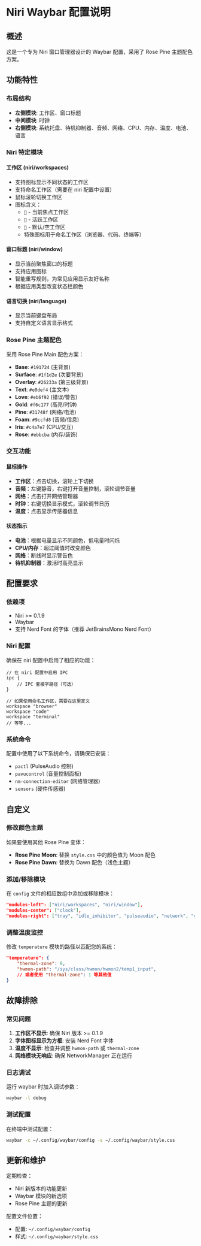 # Niri Waybar 配置说明

## 概述
这是一个专为 Niri 窗口管理器设计的 Waybar 配置，采用了 Rose Pine 主题配色方案。

## 功能特性

### 布局结构
- **左侧模块**: 工作区、窗口标题
- **中间模块**: 时钟
- **右侧模块**: 系统托盘、待机抑制器、音频、网络、CPU、内存、温度、电池、语言

### Niri 特定模块

#### 工作区 (niri/workspaces)
- 支持图标显示不同状态的工作区
- 支持命名工作区（需要在 niri 配置中设置）
- 鼠标滚轮切换工作区
- 图标含义：
  - `󰊠` - 当前焦点工作区
  - `󰮯` - 活跃工作区
  - `󰑊` - 默认/空工作区
  - 特殊图标用于命名工作区（浏览器、代码、终端等）

#### 窗口标题 (niri/window)
- 显示当前聚焦窗口的标题
- 支持应用图标
- 智能重写规则，为常见应用显示友好名称
- 根据应用类型改变状态栏颜色

#### 语言切换 (niri/language)
- 显示当前键盘布局
- 支持自定义语言显示格式

### Rose Pine 主题配色

采用 Rose Pine Main 配色方案：

- **Base**: `#191724` (主背景)
- **Surface**: `#1f1d2e` (次要背景)
- **Overlay**: `#26233a` (第三级背景)
- **Text**: `#e0def4` (主文本)
- **Love**: `#eb6f92` (错误/警告)
- **Gold**: `#f6c177` (高亮/时钟)
- **Pine**: `#31748f` (网络/电池)
- **Foam**: `#9ccfd8` (音频/信息)
- **Iris**: `#c4a7e7` (CPU/交互)
- **Rose**: `#ebbcba` (内存/装饰)

### 交互功能

#### 鼠标操作
- **工作区**：点击切换，滚轮上下切换
- **音频**：左键静音，右键打开音量控制，滚轮调节音量
- **网络**：点击打开网络管理器
- **时钟**：右键切换显示模式，滚轮调节日历
- **温度**：点击显示传感器信息

#### 状态指示
- **电池**：根据电量显示不同颜色，低电量时闪烁
- **CPU/内存**：超过阈值时改变颜色
- **网络**：断线时显示警告色
- **待机抑制器**：激活时高亮显示

## 配置要求

### 依赖项
- Niri >= 0.1.9
- Waybar
- 支持 Nerd Font 的字体（推荐 JetBrainsMono Nerd Font）

### Niri 配置
确保在 niri 配置中启用了相应的功能：

```kdl
// 在 niri 配置中启用 IPC
ipc {
    // IPC 套接字路径（可选）
}

// 如果使用命名工作区，需要在这里定义
workspace "browser" 
workspace "code"
workspace "terminal"
// 等等...
```

### 系统命令
配置中使用了以下系统命令，请确保已安装：
- `pactl` (PulseAudio 控制)
- `pavucontrol` (音量控制面板)
- `nm-connection-editor` (网络管理器)
- `sensors` (硬件传感器)

## 自定义

### 修改颜色主题
如果要使用其他 Rose Pine 变体：

- **Rose Pine Moon**: 替换 `style.css` 中的颜色值为 Moon 配色
- **Rose Pine Dawn**: 替换为 Dawn 配色（浅色主题）

### 添加/移除模块
在 `config` 文件的相应数组中添加或移除模块：

```json
"modules-left": ["niri/workspaces", "niri/window"],
"modules-center": ["clock"],
"modules-right": ["tray", "idle_inhibitor", "pulseaudio", "network", "cpu", "memory", "temperature", "battery", "niri/language"]
```

### 调整温度监控
修改 `temperature` 模块的路径以匹配您的系统：

```json
"temperature": {
    "thermal-zone": 0,
    "hwmon-path": "/sys/class/hwmon/hwmon2/temp1_input",
    // 或者使用 "thermal-zone": 1 等其他值
}
```

## 故障排除

### 常见问题

1. **工作区不显示**: 确保 Niri 版本 >= 0.1.9
2. **字体图标显示为方框**: 安装 Nerd Font 字体
3. **温度不显示**: 检查并调整 `hwmon-path` 或 `thermal-zone`
4. **网络模块无响应**: 确保 NetworkManager 正在运行

### 日志调试
运行 waybar 时加入调试参数：

```bash
waybar -l debug
```

### 测试配置
在终端中测试配置：

```bash
waybar -c ~/.config/waybar/config -s ~/.config/waybar/style.css
```

## 更新和维护

定期检查：
- Niri 新版本的功能更新
- Waybar 模块的新选项
- Rose Pine 主题的更新

配置文件位置：
- 配置: `~/.config/waybar/config`
- 样式: `~/.config/waybar/style.css`
